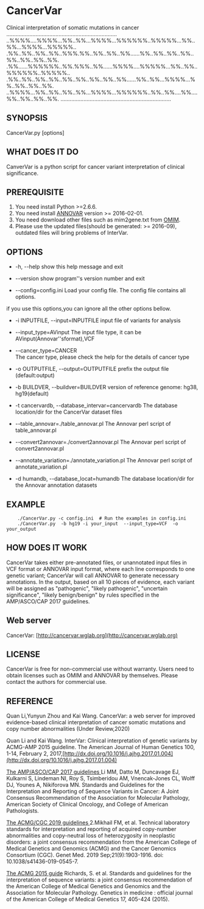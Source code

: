 # CancerVar
Clinical interpretation of somatic mutations in cancer
........................................................................
..%%%%....%%%%...%%..%%...%%%%...%%%%%%..%%%%%...%%..%%...%%%%...%%%%%..
.%%..%%..%%..%%..%%%.%%..%%..%%..%%......%%..%%..%%..%%..%%..%%..%%..%%.
.%%......%%%%%%..%%.%%%..%%......%%%%....%%%%%...%%..%%..%%%%%%..%%%%%..
.%%..%%..%%..%%..%%..%%..%%..%%..%%......%%..%%...%%%%...%%..%%..%%..%%.
..%%%%...%%..%%..%%..%%...%%%%...%%%%%%..%%..%%....%%....%%..%%..%%..%%.
........................................................................

## SYNOPSIS

CancerVar.py [options]

## WHAT DOES IT DO

CanverVar is a python script for cancer variant interpretation of clinical significance.

## PREREQUISITE

1. You need install Python >=2.6.6.
2. You need install [ANNOVAR](http://annovar.openbioinformatics.org/en/latest/) version >=  2016-02-01.
3. You need download other files such as mim2gene.txt from [OMIM](http://www.omim.org/downloads).
4. Please use the updated files(should be generated: >= 2016-09), outdated files will bring problems of InterVar.

## OPTIONS

- -h, --help
show this help message and exit

- --version
show program''s version number and exit

- --config=config.ini
Load your config file. The config file contains all options.

if you use this options,you can ignore all the other options bellow.

- -i INPUTFILE, --input=INPUTFILE
input file of  variants for analysis

- --input_type=AVinput
The input file type, it can be  AVinput(Annovar''sformat),VCF

- --cancer_type=CANCER  
The cancer type, please check the help for the details of cancer type


- -o OUTPUTFILE, --output=OUTPUTFILE
prefix the output file (default:output)

- -b BUILDVER, --buildver=BUILDVER
version of reference genome: hg38, hg19(default)

- -t cancervardb, --database_intervar=cancervardb
The database location/dir for the CancerVar dataset files

- --table_annovar=./table_annovar.pl
The Annovar perl script of table_annovar.pl

- --convert2annovar=./convert2annovar.pl
The Annovar perl script of convert2annovar.pl

- --annotate_variation=./annotate_variation.pl
The Annovar perl script of annotate_variation.pl

-  -d humandb, --database_locat=humandb
The database location/dir for the Annovar annotation datasets


## EXAMPLE
```
    ./CancerVar.py -c config.ini  # Run the examples in config.ini
    ./CancerVar.py  -b hg19 -i your_input  --input_type=VCF  -o your_output
```

## HOW DOES IT WORK

CancerVar takes either pre-annotated files, or unannotated input files in VCF format or ANNOVAR input format, where each line corresponds to one genetic variant; CancerVar will call ANNOVAR to generate necessary annotations.
In the output, based on all 10 pieces of evidence, each variant will be assigned as "pathogenic", "likely pathogenic", "uncertain significance", "likely benign/benign" by rules specified in the AMP/ASCO/CAP 2017 guidelines.

## Web server
CancerVar:  [http://cancervar.wglab.org](http://cancervar.wglab.org)

## LICENSE

CancerVar is free for non-commercial use without warranty. Users need to obtain licenses such as OMIM and ANNOVAR by themselves. Please contact the authors for commercial use.

## REFERENCE


Quan Li,Yunyun Zhou and Kai Wang. CancerVar: a web server for improved evidence-based clinical interpretation of cancer somatic mutations and copy number abnormalities (Under Review,2020)

Quan Li and Kai Wang. InterVar: Clinical interpretation of genetic variants by ACMG-AMP 2015 guideline. The American Journal of Human Genetics 100, 1-14, February 2, 2017,[http://dx.doi.org/10.1016/j.ajhg.2017.01.004](http://dx.doi.org/10.1016/j.ajhg.2017.01.004)

[The  AMP/ASCO/CAP 2017 guidelines ](https://www.ncbi.nlm.nih.gov/pubmed/27993330)
Li MM, Datto M, Duncavage EJ, Kulkarni S, Lindeman NI, Roy S, Tsimberidou AM, Vnencak-Jones CL, Wolff DJ, Younes A, Nikiforova MN.
Standards and Guidelines for the Interpretation and Reporting of Sequence Variants in Cancer: A Joint Consensus Recommendation of the Association for Molecular Pathology, American Society of Clinical Oncology, and College of American Pathologists.

[The  ACMG/CGC 2019 guidelines ](https://www.ncbi.nlm.nih.gov/pubmed/31138931)
2.Mikhail FM, et al. Technical laboratory standards for interpretation and reporting of acquired copy-number abnormalities and copy-neutral loss of heterozygosity in neoplastic disorders: a joint consensus recommendation from the American College of Medical Genetics and Genomics (ACMG) and the Cancer Genomics Consortium (CGC). Genet Med. 2019 Sep;21(9):1903-1916. doi: 10.1038/s41436-019-0545-7.

[The ACMG 2015 guide](http://www.ncbi.nlm.nih.gov/pubmed/25741868)
Richards, S. et al. Standards and guidelines for the interpretation of sequence variants: a joint consensus recommendation of the American College of Medical Genetics and Genomics and the Association for Molecular Pathology. Genetics in medicine : official journal of the American College of Medical Genetics 17, 405-424 (2015).

